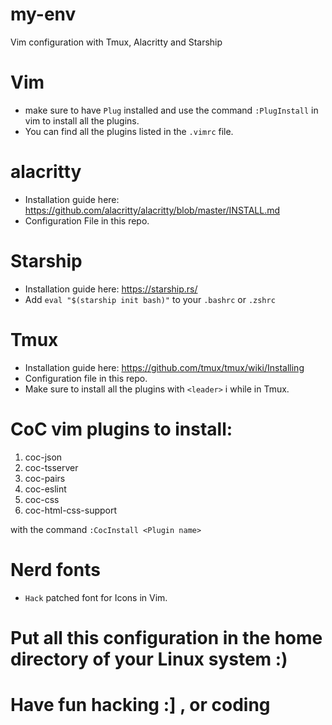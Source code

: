 # my-env

Vim configuration with Tmux, Alacritty and Starship

# Vim

  - make sure to have `Plug` installed and use the command `:PlugInstall` in vim to install all the plugins.
  - You can find all the plugins listed in the `.vimrc` file.

# alacritty

  - Installation guide here: https://github.com/alacritty/alacritty/blob/master/INSTALL.md
  - Configuration File in this repo.

# Starship

  - Installation guide here: https://starship.rs/
  - Add `eval "$(starship init bash)"` to your `.bashrc` or `.zshrc`

# Tmux

  - Installation guide here: https://github.com/tmux/tmux/wiki/Installing
  - Configuration file in this repo.
  - Make sure to install all the plugins with `<leader>` i while in Tmux.

# CoC vim plugins to install:

  1. coc-json
  2. coc-tsserver
  3. coc-pairs  
  4. coc-eslint
  5. coc-css
  6. coc-html-css-support

with the command `:CocInstall <Plugin name>`

# Nerd fonts

  - `Hack` patched font for Icons in Vim.
  
  
# Put all this configuration in the home directory of your Linux system :)


# Have fun hacking :]  , or coding


